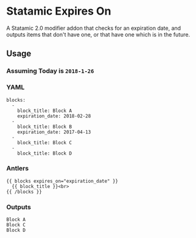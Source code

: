 # Statamic Expires On
A Statamic 2.0 modifier addon that checks for an expiration date, and outputs items that don't have one, or that have one which is in the future.

## Usage

### Assuming Today is `2018-1-26`

### YAML
```
blocks:
  - 
    block_title: Block A
    expiration_date: 2018-02-28
  - 
    block_title: Block B
    expiration_date: 2017-04-13
  - 
    block_title: Block C
  - 
    block_title: Block D
```

### Antlers
```
{{ blocks expires_on="expiration_date" }}
  {{ block_title }}<br>
{{ /blocks }}
```

### Outputs
```
Block A
Block C
Block D
```
